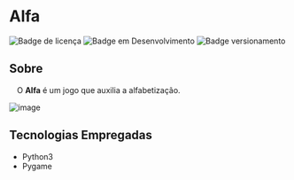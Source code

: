 # Alfa

![Badge de licença](http://img.shields.io/static/v1?label=LICENÇA&message=GNU&color=sucess&style=for-the-badge)   ![Badge em Desenvolvimento](http://img.shields.io/static/v1?label=STATUS&message=EM%20DESENVOLVIMENTO&color=yellowgreen&style=for-the-badge)   ![Badge versionamento](http://img.shields.io/static/v1?label=VERSAO&message=1.0&color=sucess&style=for-the-badge)

## Sobre

&emsp;O <strong>Alfa</strong> é um jogo que auxilia a alfabetização.<br>

![image](https://github.com/ArandaCampos/PhysicPy/assets/87876734/56eb51bc-7b89-48b2-a476-d5d35273a1de)

## Tecnologias Empregadas

* Python3
* Pygame
